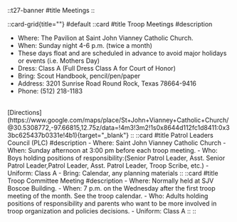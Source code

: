 
::t27-banner
#title
Meetings
::

::card-grid{title=""}
#default
  ::card
  #title
  Troop Meetings
  #description
  - Where:	The Pavilion at Saint John Vianney Catholic Church.
  - When: 	Sunday night 4-6 p.m. (twice a month)
  - These days float and are scheduled in advance to avoid major holidays or events (i.e. Mothers Day)
  - Dress:	Class A     (Full Dress Class A for Court of Honor)
  - Bring:	Scout Handbook, pencil/pen/paper
  - Address:	3201 Sunrise Road Round Rock, Texas 78664-9416
  - Phone: 	(512) 218-1183
  <br/>
  [Directions](https://www.google.com/maps/place/St+John+Vianney+Catholic+Church/@30.5308772,-97.66815,12.75z/data=!4m3!3m2!1s0x8644d112fc1d8411:0x33bc625437b0331e!4b1){target="_blank"}
  ::
  ::card
  #title
  Patrol Leaders Council (PLC)
  #description
  - Where:	Saint John Vianney Catholic Church
  - When:	Sunday afternoon at 3:00 pm before each troop meeting.
  - Who:	Boys holding positions of responsibility:(Senior Patrol Leader, Asst. Senior Patrol Leader,Patrol Leader, Asst. Patrol Leader, Troop Scribe, etc.)
  - Uniform:	Class A
  - Bring:	Calendar, any planning materials
  ::
  ::card
  #title
  Troop Committee Meeting
  #description
  - Where:	Normally held at SJV Boscoe Building.
  - When:	7 p.m. on the Wednesday after the first troop meeting of the month. See the troop calendar.
  - Who:	Adults holding positions of responsibility and parents who want to be more involved in troop organization and policies decisions.
  - Uniform:	Class A
  ::
::